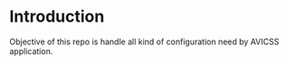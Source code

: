 # Introduction 
Objective of this repo is handle all kind of configuration need by AVICSS application.

